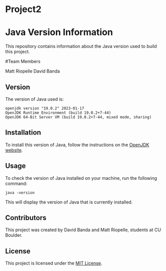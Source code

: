 # Project2

# Java Version Information

This repository contains information about the Java version used to build this project.

#Team Members

Matt Riopelle
David Banda

## Version

The version of Java used is:

```
openjdk version "19.0.2" 2023-01-17
OpenJDK Runtime Environment (build 19.0.2+7-44)
OpenJDK 64-Bit Server VM (build 19.0.2+7-44, mixed mode, sharing)
```


## Installation

To install this version of Java, follow the instructions on the [OpenJDK website](https://jdk.java.net/archive/).

## Usage

To check the version of Java installed on your machine, run the following command:

```java -version```

This will display the version of Java that is currently installed.

## Contributors

This project was created by David Banda and Matt Riopelle, students at CU Boulder.

## License

This project is licensed under the [MIT License](LICENSE).
